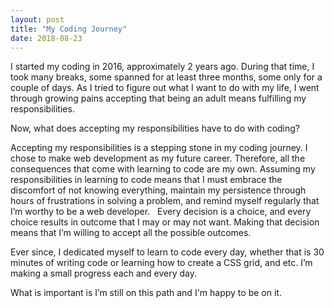 ```yaml
---
layout: post
title: "My Coding Journey"
date: 2018-08-23
---
```


I started my coding in 2016, approximately 2 years ago. During that time, I took many breaks, some spanned for at least three months, some only for a couple of days. As I tried to figure out what I want to do with my life, I went through growing pains accepting that being an adult means fulfilling my responsibilities.

Now, what does accepting my responsibilities have to do with coding?

Accepting my responsibilities is a stepping stone in my coding journey. I chose to make web development as my future career. Therefore, all the consequences that come with learning to code are my own. Assuming my responsibilities in learning to code means that I must embrace the discomfort of not knowing everything, maintain my persistence through hours of frustrations in solving a problem, and remind myself regularly that I’m worthy to be a web developer.
 
Every decision is a choice, and every choice results in outcome that I may or may not want. Making that decision means that I’m willing to accept all the possible outcomes.      

Ever since, I dedicated myself to learn to code every day, whether that is 30 minutes of writing code or learning how to create a CSS grid, and etc. I’m making a small progress each and every day. 

What is important is I’m still on this path and I'm happy to be on it.

